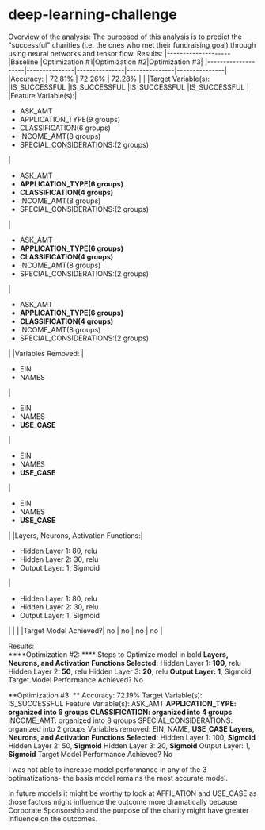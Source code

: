 # deep-learning-challenge
Overview of the analysis: The purposed of this analysis is to predict the "successful" charities (i.e. the ones who met their fundraising goal) through using neural networks and tensor flow.
Results:
|--------------------|Baseline       |Optimization #1|Optimization #2|Optimization #3|
|--------------------|---------------|---------------|---------------|---------------|
|Accuracy:           |   72.81%      |    72.26%     |   72.28%      |               |
|Target Variable(s): |IS_SUCCESSFUL  |IS_SUCCESSFUL  |IS_SUCCESSFUL  |IS_SUCCESSFUL  |
|Feature Variable(s):|<ul><li>ASK_AMT</li> <li>APPLICATION_TYPE(9 groups)</li> <li>CLASSIFICATION(6 groups)</li> <li>INCOME_AMT(8 groups)</li> <li>SPECIAL_CONSIDERATIONS:(2 groups)</li></ul>|<ul><li>ASK_AMT</li> **<li>APPLICATION_TYPE(6 groups)</li> <li>CLASSIFICATION(4 groups)</li>** <li>INCOME_AMT(8 groups)</li> <li>SPECIAL_CONSIDERATIONS:(2 groups)</li></ul>|<ul><li>ASK_AMT</li> **<li>APPLICATION_TYPE(6 groups)</li> <li>CLASSIFICATION(4 groups)</li>** <li>INCOME_AMT(8 groups)</li> <li>SPECIAL_CONSIDERATIONS:(2 groups)</li></ul>|<ul><li>ASK_AMT</li> **<li>APPLICATION_TYPE(6 groups)</li> <li>CLASSIFICATION(4 groups)</li>** <li>INCOME_AMT(8 groups)</li> <li>SPECIAL_CONSIDERATIONS:(2 groups)</li></ul>| 
|Variables Removed:  | <ul><li>EIN</li> <li>NAMES</li></ul>    |<ul><li>EIN</li> <li>NAMES</li>**<li>USE_CASE</li>**</ul>|<ul><li>EIN</li> <li>NAMES</li>**<li>USE_CASE</li>**</ul>|<ul><li>EIN</li> <li>NAMES</li>**<li>USE_CASE</li>**</ul>|
|Layers, Neurons, Activation Functions:|<ul><li>Hidden Layer 1: 80, relu</li> <li>Hidden Layer 2: 30, relu</li> <li>Output Layer: 1, Sigmoid</li> </ul>|<ul><li>Hidden Layer 1: 80, relu</li> <li>Hidden Layer 2: 30, relu</li> <li>Output Layer: 1, Sigmoid</li> </ul>|                       |              |
|Target Model Achieved?| no | no | no | no | 

Results:                                                                                                 
****Optimization #2: ****
Steps to Optimize model in bold 
**Layers, Neurons, and Activation Functions Selected:**
  Hidden Layer 1: **100**, relu
  Hidden Layer 2: **50**, relu
  Hidden Layer 3: **20**, relu
  **Output Layer: 1**, Sigmoid
Target Model Performance Achieved?  No

**Optimization #3: **
Accuracy: 72.19%
Target Variable(s): IS_SUCCESSFUL
Feature Variable(s): 
  ASK_AMT
  **APPLICATION_TYPE: organized into 6 groups**
  **CLASSIFICATION: organized into 4 groups**
  INCOME_AMT: organized into 8 groups
  SPECIAL_CONSIDERATIONS: organized into 2 groups
Variables removed: EIN, NAME, **USE_CASE**
**Layers, Neurons, and Activation Functions Selected:**
  Hidden Layer 1: 100, **Sigmoid**
  Hidden Layer 2: 50, **Sigmoid**
  Hidden Layer 3: 20, **Sigmoid**
  Output Layer: 1, **Sigmoid**
Target Model Performance Achieved?  No

I was not able to increase model performance in any of the 3 optimatizations- the basis model remains the most accurate model. 

In future models it might be worthy to look at AFFILATION and USE_CASE as those factors might influence the outcome more dramatically because Corporate Sponsorship and the purpose of the charity might have greater influence on the outcomes.
